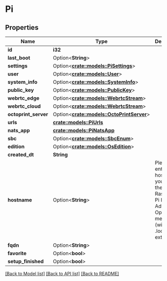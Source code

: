 # Pi

## Properties

Name | Type | Description | Notes
------------ | ------------- | ------------- | -------------
**id** | **i32** |  | [readonly]
**last_boot** | Option<**String**> |  | [readonly]
**settings** | Option<[**crate::models::PiSettings**](PiSettings.md)> |  | [readonly]
**user** | Option<[**crate::models::User**](User.md)> |  | [readonly]
**system_info** | Option<[**crate::models::SystemInfo**](SystemInfo.md)> |  | [readonly]
**public_key** | Option<[**crate::models::PublicKey**](PublicKey.md)> |  | [readonly]
**webrtc_edge** | Option<[**crate::models::WebrtcStream**](WebrtcStream.md)> |  | [readonly]
**webrtc_cloud** | Option<[**crate::models::WebrtcStream**](WebrtcStream.md)> |  | [readonly]
**octoprint_server** | Option<[**crate::models::OctoPrintServer**](OctoPrintServer.md)> |  | [readonly]
**urls** | [**crate::models::PiUrls**](Pi_urls.md) |  | 
**nats_app** | [**crate::models::PiNatsApp**](PiNatsApp.md) |  | 
**sbc** | Option<[**crate::models::SbcEnum**](SbcEnum.md)> |  | [optional]
**edition** | Option<[**crate::models::OsEdition**](OsEdition.md)> |  | [optional]
**created_dt** | **String** |  | [readonly]
**hostname** | Option<**String**> | Please enter the hostname you set in the Raspberry Pi Imager's Advanced Options menu (without .local extension) | [optional]
**fqdn** | Option<**String**> |  | [optional]
**favorite** | Option<**bool**> |  | [optional]
**setup_finished** | Option<**bool**> |  | [optional]

[[Back to Model list]](../README.md#documentation-for-models) [[Back to API list]](../README.md#documentation-for-api-endpoints) [[Back to README]](../README.md)


